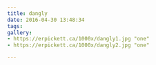 ```yaml
---
title: dangly
date: 2016-04-30 13:48:34
tags:
gallery:
- https://erpickett.ca/1000x/dangly1.jpg "one"
- https://erpickett.ca/1000x/dangly2.jpg "one"

---
```

